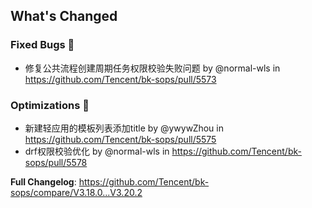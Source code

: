 <!-- Release notes generated using configuration in .github/release.yml at release_cap -->

## What's Changed
### Fixed Bugs 👾
* 修复公共流程创建周期任务权限校验失败问题 by @normal-wls in https://github.com/Tencent/bk-sops/pull/5573

### Optimizations 🦾
* 新建轻应用的模板列表添加title by @ywywZhou in https://github.com/Tencent/bk-sops/pull/5575
* drf权限校验优化 by @normal-wls in https://github.com/Tencent/bk-sops/pull/5578


**Full Changelog**: https://github.com/Tencent/bk-sops/compare/V3.18.0...V3.20.2